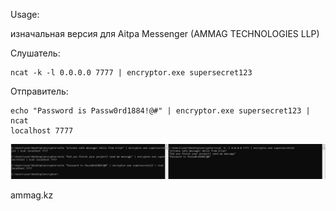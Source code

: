 Usage:

изначальная версия для Aitpa Messenger (AMMAG TECHNOLOGIES LLP)

Слушатель: 
```
ncat -k -l 0.0.0.0 7777 | encryptor.exe supersecret123
```

Отправитель:
```
echo "Password is Passw0rd1884!@#" | encryptor.exe supersecret123 | ncat 
localhost 7777
```
![usage](image-1.png)

ammag.kz
